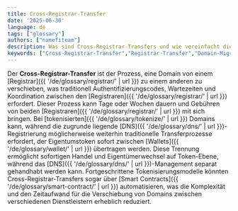 ```yaml
---
title: Cross-Registrar-Transfer
date: '2025-06-30'
language: de
tags: ["glossary"]
authors: ["namefiteam"]
description: Was sind Cross-Registrar-Transfers und wie vereinfacht die Tokenisierung den Prozess?
keywords: ["Cross-Registrar-Transfer","Registrar-Transfer","Domain-Migration","Transferprozess","Tokenisierung"]
---
```


Der **Cross-Registrar-Transfer** ist der Prozess, eine Domain von einem [Registrar]({{ '/de/glossary/registrar/' | url }}) zu einem anderen zu verschieben, was traditionell Authentifizierungscodes, Wartezeiten und Koordination zwischen den [Registraren]({{ '/de/glossary/registrar/' | url }}) erfordert. Dieser Prozess kann Tage oder Wochen dauern und Gebühren von beiden [Registraren]({{ '/de/glossary/registrar/' | url }}) mit sich bringen. Bei [tokenisierten]({{ '/de/glossary/tokenize/' | url }}) Domains kann, während die zugrunde liegende [DNS]({{ '/de/glossary/dns/' | url }})-Registrierung möglicherweise weiterhin traditionelle Transferprozesse erfordert, der Eigentumstoken sofort zwischen [Wallets]({{ '/de/glossary/wallet/' | url }}) übertragen werden. Diese Trennung ermöglicht sofortigen Handel und Eigentümerwechsel auf Token-Ebene, während das [DNS]({{ '/de/glossary/dns/' | url }})-Management separat gehandhabt werden kann. Fortgeschrittene Tokenisierungsmodelle könnten Cross-Registrar-Transfers sogar über [Smart Contracts]({{ '/de/glossary/smart-contract/' | url }}) automatisieren, was die Komplexität und den Zeitaufwand für die Verschiebung von Domains zwischen verschiedenen Dienstleistern erheblich reduziert.